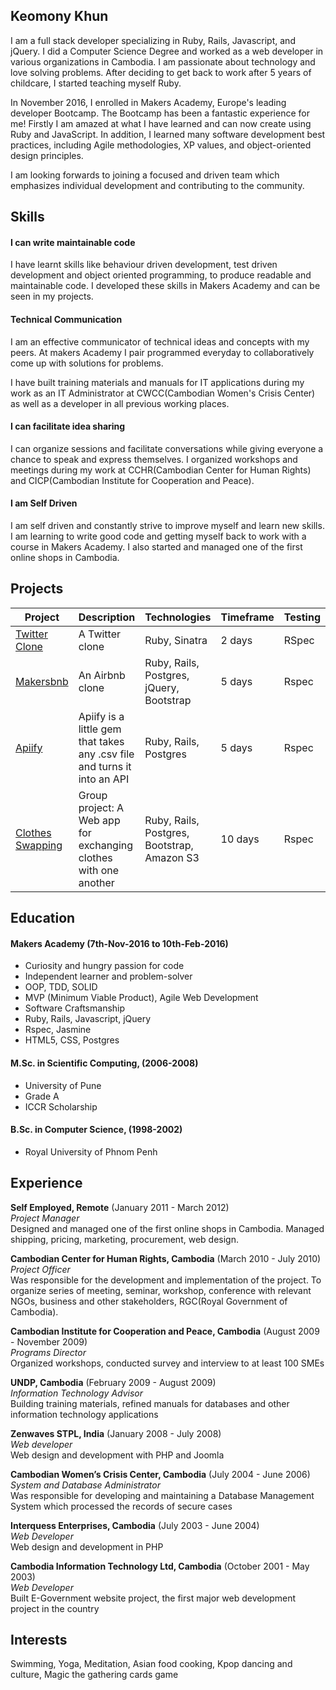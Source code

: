## Keomony Khun

I am a full stack developer specializing in Ruby, Rails, Javascript, and jQuery. I did a Computer Science Degree and worked as a web developer in various organizations in Cambodia. I am passionate about technology and love solving problems. After deciding to get back to work after 5 years of childcare, I started teaching myself Ruby.

In November 2016, I enrolled in Makers Academy, Europe's leading developer Bootcamp. The Bootcamp has been a fantastic experience for me! Firstly I am amazed at what I have learned and can now create using Ruby and JavaScript. In addition, I learned many software development best practices, including Agile methodologies, XP values, and object-oriented design principles.

I am looking forwards to joining a focused and driven team which emphasizes individual development and contributing to the community.

## Skills

#### I can write maintainable code

I have learnt skills like behaviour driven development, test driven development and object oriented programming, to produce readable and maintainable code. I developed these skills in Makers Academy and can be seen in my projects.

#### Technical Communication

I am an effective communicator of technical ideas and concepts with my peers. At makers Academy I pair programmed everyday to collaboratively come up with solutions for problems.

I have built training materials and manuals for IT applications during my work as an IT Administrator at CWCC(Cambodian Women's Crisis Center) as well as a developer in all previous working places.

#### I can facilitate idea sharing

I can organize sessions and facilitate conversations while giving everyone a chance to speak and express themselves.  I organized workshops and meetings during my work at CCHR(Cambodian Center for Human Rights) and CICP(Cambodian Institute for Cooperation and Peace).

#### I am Self Driven

I am self driven and constantly strive to improve myself and learn new skills. I am learning to write good code and getting myself back to work with a course in Makers Academy. I also started and managed one of the first online shops in Cambodia.

## Projects

Project | Description | Technologies | Timeframe | Testing
--- | --- | ---  | --- | ---
[Twitter Clone](https://github.com/keomony/chitter-challenge) | A Twitter clone | Ruby, Sinatra | 2 days | RSpec
[Makersbnb](https://github.com/cjcoops/makersbnb) | An Airbnb clone|Ruby, Rails, Postgres, jQuery, Bootstrap | 5 days | Rspec
[Apiify](https://github.com/oscar-barlow/apiify) | Apiify is a little gem that takes any .csv file and turns it into an API | Ruby, Rails, Postgres | 5 days | Rspec
[Clothes Swapping](https://github.com/keomony/clothes_swapping)| Group project: A Web app for exchanging clothes with one another | Ruby, Rails, Postgres, Bootstrap, Amazon S3 | 10 days | Rspec  


## Education

#### Makers Academy (7th-Nov-2016 to 10th-Feb-2016)

- Curiosity and hungry passion for code
- Independent learner and problem-solver
- OOP, TDD, SOLID
- MVP (Minimum Viable Product), Agile Web Development
- Software Craftsmanship
- Ruby, Rails, Javascript, jQuery
- Rspec, Jasmine
- HTML5, CSS, Postgres

#### M.Sc. in Scientific Computing, (2006-2008)

- University of Pune
- Grade A
- ICCR Scholarship

#### B.Sc. in Computer Science, (1998-2002)

- Royal University of Phnom Penh

## Experience

**Self Employed, Remote** (January 2011 - March 2012)  
*Project Manager*  
Designed and managed one of the first online shops in Cambodia. Managed shipping, pricing, marketing, procurement, web design.

**Cambodian Center for Human Rights, Cambodia** (March 2010 - July 2010)  
*Project Officer*    
Was responsible for the development and implementation of the project. To organize series of meeting, seminar, workshop, conference with relevant NGOs, business and other stakeholders, RGC(Royal Government of Cambodia).


**Cambodian Institute for Cooperation and Peace, Cambodia** (August 2009 - November 2009)  
*Programs Director*  
Organized workshops, conducted survey and interview to at least 100 SMEs

**UNDP, Cambodia** (February 2009 - August 2009)  
*Information Technology Advisor*  
Building training materials, refined manuals for databases and other information technology applications


**Zenwaves STPL, India** (January 2008 - July 2008)  
*Web developer*  
Web design and development with PHP and Joomla

**Cambodian Women’s Crisis Center, Cambodia** (July 2004 - June 2006)  
*System and Database Administrator*  
Was responsible for developing and maintaining a Database Management System which processed the records of secure cases

**Interquess Enterprises, Cambodia** (July 2003 - June 2004)  
*Web Developer*  
Web design and development in PHP

**Cambodia Information Technology Ltd, Cambodia** (October 2001 - May 2003)  
*Web Developer*    
Built E-Government website project, the first major web development project in the country

## Interests
Swimming, Yoga, Meditation, Asian food cooking, Kpop dancing and culture, Magic the gathering cards game
